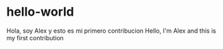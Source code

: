 # hello-world

Hola, soy Alex y esto es mi primero contribucion
Hello, I'm Alex and this is my first contribution
